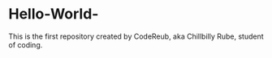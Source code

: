 # Hello-World-
This is the first repository created by CodeReub, aka Chillbilly Rube, student of coding.

